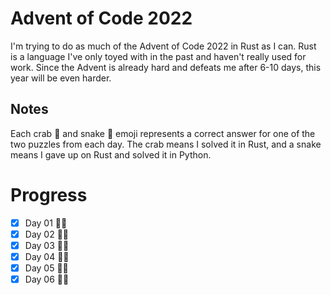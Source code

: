 # Advent of Code 2022

I'm trying to do as much of the Advent of Code 2022 in Rust as I can.
Rust is a language I've only toyed with in the past and haven't really used for work.
Since the Advent is already hard and defeats me after 6-10 days, this year will be even harder.

## Notes
Each crab 🦀 and snake 🐍 emoji represents a correct answer for one of the two puzzles from each day.
The crab means I solved it in Rust, and a snake means I gave up on Rust and solved it in Python.

# Progress
- [x] Day 01 🦀🦀
- [x] Day 02 🦀🦀
- [x] Day 03 🦀🦀
- [x] Day 04 🦀🦀
- [x] Day 05 🐍🐍
- [x] Day 06 🦀🦀
